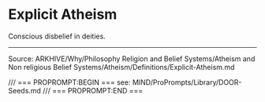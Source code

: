# Explicit Atheism

Conscious disbelief in deities.

---
Source: ARKHIVE/Why/Philosophy Religion and Belief Systems/Atheism and Non religious Belief Systems/Atheism/Definitions/Explicit-Atheism.md

/// === PROPROMPT:BEGIN ===
see: MIND/ProPrompts/Library/DOOR-Seeds.md
/// === PROPROMPT:END ===
